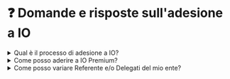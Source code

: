 # ❓ Domande e risposte sull'adesione a IO

<details>

<summary>Qual è il processo di adesione a IO?</summary>

Il processo di adesione all'app IO avviene all'interno dell'Area Riservata. Per maggiori informazioni è possibile consultare il [Manuale dell'Area Riservata](https://docs.pagopa.it/area-riservata-enti-app-io/area-riservata-enti-app-io/processo-di-adesione-a-app-io).

</details>

<details>

<summary>Come posso aderire a IO Premium?</summary>

Per avviare l’adesione dovrai inserire i dati di un **rappresentante legale** e di almeno un **Referente Amministrativo**.

Il processo di adesione si conclude con l’apposizione della firma digitale del contratto e il suo caricamento nell’[**Area Riservata**](https://selfcare.pagopa.it/).

Al termine del processo tutte le persone indicate (rappresentante e referenti) troveranno nella dashboard dell’Area Riservata il prodotto “App IO” abilitato. Cliccando sul bottone “Gestisci” sarà possibile [creare il primo servizio](https://docs.pagopa.it/manuale-servizi/i-servizi-in-io/le-tipologie-di-servizio).

Sottoscrivendo un contratto Premium, ogni volta che si intende inviare un messaggio relativo a un servizio sarà possibile scegliere se inviarlo come messaggio Standard o Premium.

Per maggiori informazioni sul processo di adesione a IO Premium è possibile consultare il [Manuale dell'Area Riservata](https://docs.pagopa.it/area-riservata-enti-app-io/area-riservata-enti-app-io/processo-di-adesione-a-app-io/processo-di-adesione-a-app-io-premium).

La [Guida Tecnica all’integrazione dei servizi Premium in App IO ](https://docs.pagopa.it/io-guida-tecnica/)fornisce i dettagli per usufruire delle caratteristiche Premium.

</details>

<details>

<summary>Come posso variare Referente e/o Delegati del mio ente?</summary>

Se l'Ente ha necessità di aggiungere, rimuovere o modificare le informazioni richieste per il Delegato/i o variare l'indicazione del Referente, può:

**Tramite Developer Portal**

1. Compilare l'allegato 4 del [contratto di adesione](https://io.italia.it/assets/download/it/accordo-di-adesione-IO-2.4.zip) con i dati aggiornati in sostituzione integrale dell'Allegato precedentemente inviato
2. Sottoscriverlo digitalmente&#x20;
3. Inviarlo tramite PEC all'indirizzo [adesioni-io@pec.pagopa.it](mailto:adesioni-io@pec.pagopa.it)  indicando nell'oggetto “_ADESIONE IO - VARIAZIONE DELEGATI_ ”

**Tramite Area Riservata**

Procedere in autonomia consultando la [sezione Utenti](https://docs.pagopa.it/area-riservata-enti-app-io/area-riservata-enti-app-io/area-riservata/utenti) del Manuale dell'Area Riservata.

</details>
